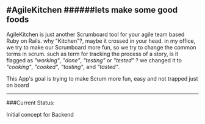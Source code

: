 #AgileKitchen
######lets make some good foods
---

AgileKitchen is just another Scrumboard tool for your agile team based Ruby on Rails. why "Kitchen"?, maybe it crossed in your head. in my office, we try to make our Scrumboard more fun, so we try to change the common terms in scrum. such as term for tracking the process of a story, is it flagged as _"working"_, *"done"*, _"testing"_ or _"tested"_ ? we changed it to *"cooking"*, *"cooked"*, *"tasting"*, and *"tasted"*.

This App's goal is trying to make Scrum more fun, easy and not trapped just on board

---
###Current Status:

Initial concept for Backend
